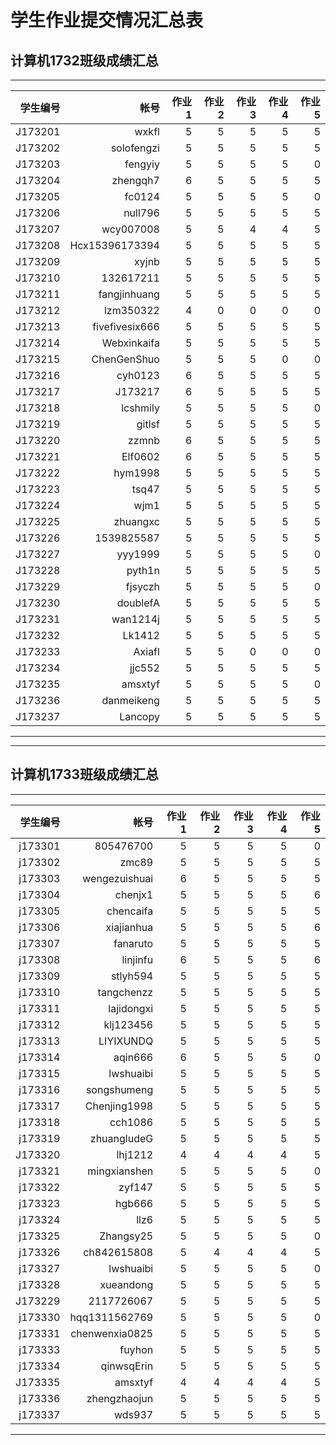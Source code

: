﻿# 学生作业提交情况汇总表
## 计算机1732班级成绩汇总
---
学生编号|帐号|作业1|作业2|作业3|作业4|作业5
---:|---:|---:|---:|---:|---:|---:
J173201|wxkfl		|5|5|5|5|5
J173202|solofengzi	|5|5|5|5|5
J173203|fengyiy		|5|5|5|5|0
J173204|zhengqh7	|6|5|5|5|5
J173205|fc0124		|5|5|5|5|0
J173206|null796		|5|5|5|5|5
J173207|wcy007008	|5|5|4|4|5
J173208|Hcx15396173394	|5|5|5|5|5
J173209|xyjnb		|5|5|5|5|5
J173210|132617211	|5|5|5|5|5
J173211|fangjinhuang	|5|5|5|5|5
J173212|lzm350322	|4|0|0|0|0
J173213|fivefivesix666	|5|5|5|5|5
J173214|Webxinkaifa	|5|5|5|5|5
J173215|ChenGenShuo	|5|5|5|0|0
J173216|cyh0123		|6|5|5|5|5
J173217|J173217		|6|5|5|5|5
J173218|lcshmily	|5|5|5|5|0
J173219|gitlsf		|5|5|5|5|5
J173220|zzmnb|6		|5|5|5|5
J173221|Elf0602		|6|5|5|5|5
J173222|hym1998		|5|5|5|5|5
J173223|tsq47		|5|5|5|5|5
J173224|wjm1		|5|5|5|5|5
J173225|zhuangxc	|5|5|5|5|5
J173226|1539825587	|5|5|5|5|5
J173227|yyy1999		|5|5|5|5|0
J173228|pyth1n		|5|5|5|5|5
J173229|fjsyczh		|5|5|5|5|0
J173230|doublefA	|5|5|5|5|5
J173231|wan1214j	|5|5|5|5|5
J173232|Lk1412		|5|5|5|5|5
J173233|Axiafl		|5|5|0|0|0
J173234|jjc552		|5|5|5|5|5
J173235|amsxtyf		|5|5|5|5|0
J173236|danmeikeng	|5|5|5|5|5
J173237|Lancopy		|5|5|5|5|5
---

---
## 计算机1733班级成绩汇总
---
学生编号|帐号|作业1|作业2|作业3|作业4|作业5
---:|---:|---:|---:|---:|---:|---:
j173301|805476700	|5|5|5|5|0
j173302|zmc89		|5|5|5|5|5
j173303|wengezuishuai	|6|5|5|5|5
j173304|chenjx1		|5|5|5|5|6
j173305|chencaifa	|5|5|5|5|5
j173306|xiajianhua	|5|5|5|5|6
j173307|fanaruto	|5|5|5|5|5
j173308|linjinfu	|6|5|5|5|6
j173309|stlyh594	|5|5|5|5|5
j173310|tangchenzz	|5|5|5|5|5
j173311|lajidongxi	|5|5|5|5|5
j173312|klj123456	|5|5|5|5|5
j173313|LIYIXUNDQ	|5|5|5|5|5
j173314|aqin666|6	|5|5|5|0
j173315|lwshuaibi	|5|5|5|5|5
j173316|songshumeng	|5|5|5|5|5
j173317|Chenjing1998	|5|5|5|5|5
j173318|cch1086		|5|5|5|5|5
j173319|zhuangludeG	|5|5|5|5|5
J173320|lhj1212		|4|4|4|4|5
j173321|mingxianshen	|5|5|5|5|0
j173322|zyf147		|5|5|5|5|5
j173323|hgb666		|5|5|5|5|5
j173324|llz6		|5|5|5|5|5
j173325|Zhangsy25	|5|5|5|5|0
j173326|ch842615808	|5|4|4|4|5
j173327|lwshuaibi	|5|5|5|5|0
j173328|xueandong	|5|5|5|5|5
J173229|2117726067	|5|5|5|5|5
j173330|hqq1311562769	|5|5|5|5|0
j173331|chenwenxia0825	|5|5|5|5|5
j173333|fuyhon		|5|5|5|5|5
j173334|qinwsqErin	|5|5|5|5|5
J173335|amsxtyf		|4|4|4|4|5
j173336|zhengzhaojun	|5|5|5|5|5
j173337|wds937		|5|5|5|5|5


---
